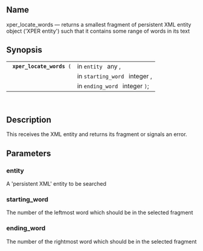 <div id="fn_xper_locate_words" class="refentry">

<div class="titlepage">

</div>

<div class="refnamediv">

## Name

xper_locate_words — returns a smallest fragment of persistent XML entity
object ('XPER entity') such that it contains some range of words in its
text

</div>

<div class="refsynopsisdiv">

## Synopsis

<div id="fsyn_xper_doc_01" class="funcsynopsis">

|                                |                                |
|--------------------------------|--------------------------------|
| ` `**`xper_locate_words`**` (` | in `entity ` any ,             |
|                                | in `starting_word ` integer ,  |
|                                | in `ending_word ` integer `)`; |

<div class="funcprototype-spacer">

 

</div>

</div>

</div>

<div id="desc_77" class="refsect1">

## Description

This receives the XML entity and returns its fragment or signals an
error.

</div>

<div id="params_03_01" class="refsect1">

## Parameters

<div id="id124293" class="refsect2">

### entity

A 'persistent XML' entity to be searched

</div>

<div id="id124296" class="refsect2">

### starting_word

The number of the leftmost word which should be in the selected fragment

</div>

<div id="id124299" class="refsect2">

### ending_word

The number of the rightmost word which should be in the selected
fragment

</div>

</div>

</div>
